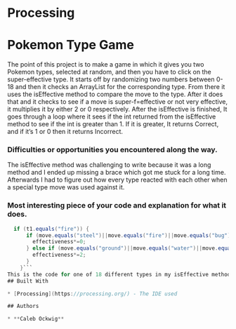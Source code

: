 # Processing
# Pokemon Type Game

The point of this project is to make a game in which it gives you two Pokemon types, selected at random, and then you have to click on the super-effective type. It starts off by randomizing two numbers between 0-18 and then it checks an ArrayList for the corresponding type. From there it uses the isEffective method to compare the move to the type. After it does that and it checks to see if a move is super-f=effective or not very effective, it multiplies it by either 2 or 0 respectively. After the isEffective is finished, It goes through a loop where it sees if the int returned from the isEffective method to see if the int is greater than 1. If it is greater, It returns Correct, and if it’s 1 or 0 then it returns Incorrect.

### Difficulties or opportunities you encountered along the way.

The isEffective method was challenging to write because it was a long method and I ended up missing a brace which got me stuck for a long time. Afterwards I had to figure out how every type reacted with each other when a special type move was used against it.

### Most interesting piece of your code and explanation for what it does.

```Java
  if (t1.equals("fire")) {
      if (move.equals("steel")||move.equals("fire")||move.equals("bug")) {
        effectiveness*=0;
      } else if (move.equals("ground")||move.equals("water")||move.equals("rock")) {
        effectiveness*=2;
      }
    }```
This is the code for one of 18 different types in my isEffective method. This compares the move to the type and if the move is not-very-effective, like if you used a grass move on a fire type, it would multiply it by zero because it would have no chance of being super effective. Or, if you used a water move on a fire type it would multiply it by two because it would be super effective!
## Built With

* [Processing](https://processing.org/) - The IDE used

## Authors

* **Caleb Ockwig** 


